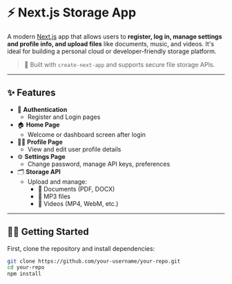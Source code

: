 # ⚡ Next.js Storage App

A modern [Next.js](https://nextjs.org) app that allows users to **register, log in, manage settings and profile info, and upload files** like documents, music, and videos. It's ideal for building a personal cloud or developer-friendly storage platform.

> 🚀 Built with `create-next-app` and supports secure file storage APIs.

---

## ✨ Features

- 🔐 **Authentication**
  - Register and Login pages
- 🏠 **Home Page**
  - Welcome or dashboard screen after login
- 🙍‍♂️ **Profile Page**
  - View and edit user profile details
- ⚙️ **Settings Page**
  - Change password, manage API keys, preferences
- 🗂️ **Storage API**
  - Upload and manage:
    - 📄 Documents (PDF, DOCX)
    - 🎵 MP3 files
    - 🎥 Videos (MP4, WebM, etc.)

---

## 🧑‍💻 Getting Started

First, clone the repository and install dependencies:

```bash
git clone https://github.com/your-username/your-repo.git
cd your-repo
npm install

